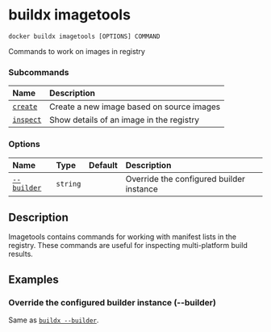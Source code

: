 # buildx imagetools

```
docker buildx imagetools [OPTIONS] COMMAND
```

<!---MARKER_GEN_START-->
Commands to work on images in registry

### Subcommands

| Name                                      | Description                               |
|:------------------------------------------|:------------------------------------------|
| [`create`](buildx_imagetools_create.md)   | Create a new image based on source images |
| [`inspect`](buildx_imagetools_inspect.md) | Show details of an image in the registry  |


### Options

| Name                    | Type     | Default | Description                              |
|:------------------------|:---------|:--------|:-----------------------------------------|
| [`--builder`](#builder) | `string` |         | Override the configured builder instance |


<!---MARKER_GEN_END-->

## Description

Imagetools contains commands for working with manifest lists in the registry.
These commands are useful for inspecting multi-platform build results.

## Examples

### <a name="builder"></a> Override the configured builder instance (--builder)

Same as [`buildx --builder`](buildx.md#builder).
